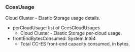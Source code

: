 ### CcesUsage
Cloud Cluster - Elastic Storage usage details.

- perCloudUsage: list of CcesCloudUsages
  - Cloud Cluster - Elastic Storage per-cloud usage.
- frontEndBytesConsumed: System.Int64
  - Total CC-ES front-end capacity consumed, in bytes.
